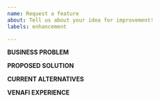 ```yaml
---
name: Request a feature
about: Tell us about your idea for improvement!
labels: enhancement

---
```


<!-- 
  If you are a current Venafi customer and know that your suggestion will require updates to
  Trust Protection Platform and/or Venafi Cloud, please submit your suggestion using our Ideas
  Portal at https://ideas.venafi.com rather than here.  If you are not a customer or don't 
  know the scope of your suggestion, continue with this submission.
-->

**BUSINESS PROBLEM**
<!-- explain the use case, how it relates to your job, and the business impact -->

**PROPOSED SOLUTION**
<!-- describe how you would solve the problem -->

**CURRENT ALTERNATIVES**
<!-- explain how you are solving the problem today in the absence of this enhancement -->

**VENAFI EXPERIENCE**
<!-- tell us how long you've been using Venafi products and how frequently you are using them -->
